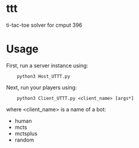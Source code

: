 # ttt
ti-tac-toe solver for cmput 396

# Usage

First, run a server instance using:

        python3 Host_UTTT.py

Next, run your players using:

        python3 Client_UTTT.py <client_name> [args*]

where <client_name> is a name of a bot:

* human
* mcts
* mctsplus
* random
